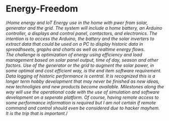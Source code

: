 # Energy-Freedom
/*Home energy and IoT
Energy use in the home with pwer from solar, generator and the grid.  The system will include a home battery, an Arduino controller,
a displays and control panel, contactors, and electronics.  The intention is to access the Arduino, the battery and the solar inverters to 
extract data that could be used on a PC to display historic data in spreadhseets, graphs and charts as well as realtime energy flows.  
The challenge is optimization of energy using efficiency and load management based on solar panel output, time of day, season and other 
factors.  Use of the generator or the grid to augment the solar power, in some optimal and cost efficient way, is the end item software 
requirement.  Data logging of historic performance is central.  It is recognized this is a longer term hobby development that may never
be finished as new ideas, new technoligies and new products become available.  Milestones along the way will use the operational code with the use of simulation and software development on a seperate platform.   Of course, having remote access to some performance 
information is required but I am not certain if remote command and control should even be considered due to hacker mayhem.  
It is the trip that is important.*/


